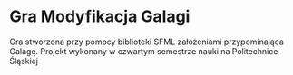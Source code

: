 # Gra Modyfikacja Galagi
Gra stworzona przy pomocy biblioteki SFML założeniami przypominająca Galagę. Projekt wykonany w czwartym semestrze nauki na Politechnice Śląskiej